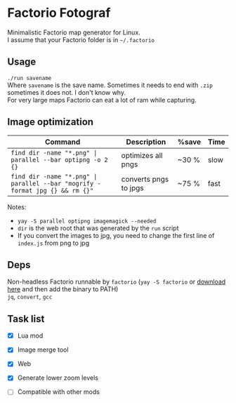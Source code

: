 # Factorio Fotograf

Minimalistic Factorio map generator for Linux.  
I assume that your Factorio folder is in `~/.factorio`

## Usage
`./run savename`  
Where `savename` is the save name. Sometimes it needs to end with `.zip` sometimes it does not. I don't know why.  
For very large maps Factorio can eat a lot of ram while capturing.

## Image optimization
Command                                                                      | Description           | %save | Time
-----------------------------------------------------------------------------|-----------------------|-------|-----
`find dir -name "*.png" \| parallel --bar optipng -o 2 {}`                   | optimizes all pngs    | ~30 % | slow
`find dir -name "*.png" \| parallel --bar "mogrify -format jpg {} && rm {}"` | converts pngs to jpgs | ~75 % | fast

Notes:
- `yay -S parallel optipng imagemagick --needed`
- `dir` is the web root that was generated by the `run` script
- If you convert the images to jpg, you need to change the first line of `index.js` from png to jpg

## Deps
Non-headless Factorio runnable by `factorio` (`yay -S factorio` or [download here](https://factorio.com/download) and then add the binary to PATH)  
`jq`, `convert`, `gcc`

## Task list
- [x] Lua mod
- [x] Image merge tool
- [x] Web
- [x] Generate lower zoom levels
- [ ] Compatible with other mods

